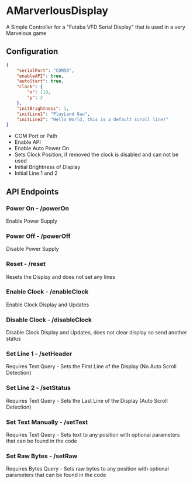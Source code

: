 # AMarverlousDisplay
A Simple Controller for a "Futaba VFD Serial Display" that is used in a very Marvelous game

## Configuration
```json
{
    "serialPort": "COM50",
    "enableAPI": true,
    "autoStart": true,
    "clock": {
        "x": 110,
        "y": 2
    },
    "initBrightness": 1,
    "initLine1": "PlayLand Gau",
    "initLine2": "Hello World, this is a default scroll line!"
}
```
* COM Port or Path
* Enable API
* Enable Auto Power On
* Sets Clock Position, if removed the clock is disabled and can not be used
* Initial Brightness of Display
* Initial Line 1 and 2

## API Endpoints
### Power On - /powerOn
Enable Power Supply

### Power Off - /powerOff
Disable Power Supply

### Reset - /reset
Resets the Display and does not set any lines

### Enable Clock - /enableClock
Enable Clock Display and Updates

### Disable Clock - /disableClock
Disable Clock Display and Updates, does not clear display so send another status

### Set Line 1 - /setHeader
Requires Text Query - Sets the First Line of the Display (No Auto Scroll Detection)

### Set Line 2 - /setStatus
Requires Text Query - Sets the Last Line of the Display (Auto Scroll Detection)

### Set Text Manually - /setText
Requires Text Query - Sets text to any position with optional parameters that can be found in the code

### Set Raw Bytes - /setRaw
Requires Bytes Query - Sets raw bytes to any position with optional parameters that can be found in the code

